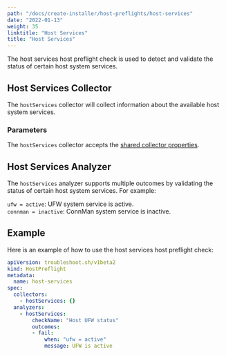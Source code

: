 ```yaml
---
path: "/docs/create-installer/host-preflights/host-services"
date: "2022-01-13"
weight: 35
linktitle: "Host Services"
title: "Host Services"
---
```

 
The host services host preflight check is used to detect and validate the status of certain host system services.

## Host Services Collector

The `hostServices` collector will collect information about the available host system services.

### Parameters

The `hostServices` collector accepts the [shared collector properties](https://troubleshoot.sh/docs/collect/collectors/#shared-properties).

## Host Services Analyzer

The `hostServices` analyzer supports multiple outcomes by validating the status of certain host system services. For example:

`ufw = active`: UFW system service is active.<br/>
`connman = inactive`: ConnMan system service is inactive.

## Example

Here is an example of how to use the host services host preflight check:

```yaml
apiVersion: troubleshoot.sh/v1beta2
kind: HostPreflight
metadata:
  name: host-services
spec:
  collectors:
    - hostServices: {}
  analyzers:
    - hostServices:
        checkName: "Host UFW status"
        outcomes:
        - fail:
            when: "ufw = active"
            message: UFW is active
```
